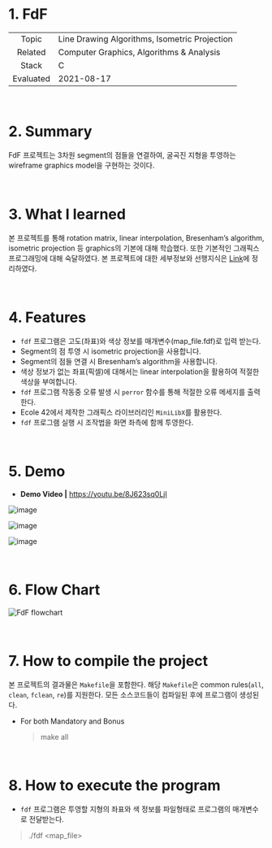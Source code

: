 # 1. FdF

|           |                                               |
| :-------: | --------------------------------------------- |
|   Topic   | Line Drawing Algorithms, Isometric Projection |
|  Related  | Computer Graphics, Algorithms & Analysis      |
|   Stack   | C                                             |
| Evaluated | 2021-08-17                                    |

<br/>

# 2. Summary

FdF 프로젝트는 3차원 segment의 점들을 연결하여, 굴곡진 지형을 투영하는 wireframe graphics model을 구현하는 것이다.

<br/>

# 3. What I learned

본 프로젝트를 통해 rotation matrix, linear interpolation, Bresenham’s algorithm, isometric projection 등 graphics의 기본에 대해 학습했다. 또한 기본적인 그래픽스 프로그래밍에 대해 숙달하였다. 본 프로젝트에 대한 세부정보와 선행지식은 [Link](https://efilevol42.oopy.io/51cc984d-995c-4009-9ab2-07924d17815e)에 정리하였다.

<br/>

# 4. Features

- `fdf` 프로그램은 고도(좌표)와 색상 정보를 매개변수(map_file.fdf)로 입력 받는다.
- Segment의 점 투영 시 isometric projection을 사용합니다.
- Segment의 점들 연결 시 Bresenham’s algorithm을 사용합니다.
- 색상 정보가 없는 좌표(픽셀)에 대해서는 linear interpolation을 활용하여 적절한 색상을 부여합니다.
- `fdf` 프로그램 작동중 오류 발생 시 `perror` 함수를 통해 적절한 오류 메세지를 출력한다.
- Ecole 42에서 제작한 그래픽스 라이브러리인 `MiniLibX`를 활용한다.
- `fdf` 프로그램 실행 시 조작법을 화면 좌측에 함께 투영한다.

<br/>

# 5. Demo

- **Demo Video |** https://youtu.be/8J623sq0LjI

![image](https://user-images.githubusercontent.com/83692797/148332120-335756c9-8b1f-4a05-94a4-342545d56971.png)

![image](https://user-images.githubusercontent.com/83692797/148332189-0f977d8f-e8a2-4e45-878b-40ee74487878.png)

![image](https://user-images.githubusercontent.com/83692797/148332224-157f5e0b-fcef-411b-ab20-3e1d0de9a4ab.png)

<br/>

# 6. Flow Chart

![FdF flowchart](https://user-images.githubusercontent.com/83692797/138420514-13bf31e7-75c1-4258-9c95-da53e211e143.png)

<br/>

# 7. How to compile the project

본 프로젝트의 결과물은 `Makefile`을 포함한다. 해당 `Makefile`은 common rules(`all`, `clean`, `fclean`, `re`)를 지원한다. 모든 소스코드들이 컴파일된 후에 프로그램이 생성된다.

- For both Mandatory and Bonus
  > make all

<br/>

# 8. How to execute the program

- `fdf` 프로그램은 투영할 지형의 좌표와 색 정보를 파일형태로 프로그램의 매개변수로 전달받는다.

> ./fdf \<map_file>
